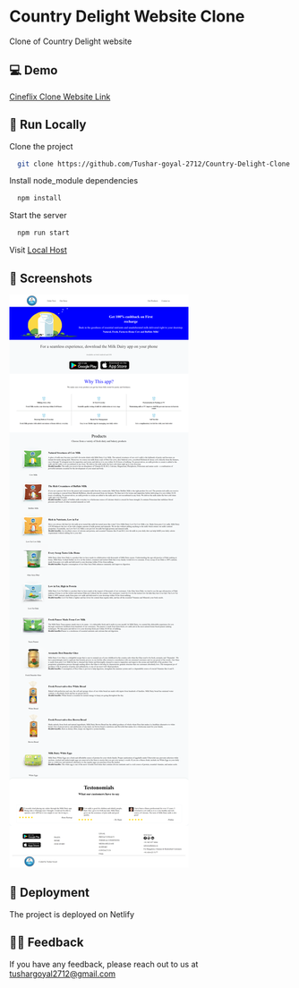 
#  Country Delight Website Clone

Clone of Country Delight website



## 💻 Demo

[Cineflix Clone Website Link](https://country-delight-by-tushar.netlify.app/)


## 📍 Run Locally

Clone the project

```bash
  git clone https://github.com/Tushar-goyal-2712/Country-Delight-Clone.git
```

Install node_module dependencies

```bash
  npm install
```

Start the server
```bash
  npm run start
```

Visit [Local Host](http://localhost/)


## 📍 Screenshots

![](https://github.com/Tushar-goyal-2712/Country-Delight-Clone/blob/0947de39a9a8ef293a1c3593de0819806641ad3d/Screenshots/Country-Delight.png)

## 📍 Deployment

The project is deployed on Netlify

## 👨‍💻 Feedback

If you have any feedback, please reach out to us at tushargoyal2712@gmail.com

